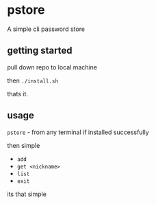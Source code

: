 # pstore

A simple cli password store

## getting started

pull down repo to local machine

then `./install.sh`

thats it.

## usage

`pstore` - from any terminal if installed successfully

then simple

- `add`
- `get <nickname>`
- `list`
- `exit`

its that simple


